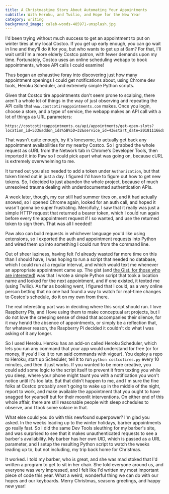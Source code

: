 ```yaml
---
title: A Christmastime Story About Automating Your Appointments
subtitle: With Heroku, and Twilio, and Hope for the New Year
category: writing
background_image: caleb-woods-485971-unsplash.jpg
---
```

I'd been trying without much success to get an appointment to put on winter tires at my local Costco. If you get up early enough, you can go wait in line and they'll do it for you, but who wants to get up at 6am? For that, I'll wait until I'm a more elderly Costco patron, with fewer demands upon my time. Fortunately, Costco uses an online scheduling webapp to book appointments, whose API calls I could examine!

Thus began an exhaustive foray into discovering just how many appointment openings I could get notifications about, using Chrome dev tools, Heroku Scheduler, and extremely simple Python scripts.

<!--more-->

Given that Costco tire appointments don't seem prone to scalping, there aren't a whole lot of things in the way of just observing and repeating the API calls that `www.costcotireappointments.com` makes. Once you login, choose a store, and a type of service, the webapp makes an API call with a lot of things as URL parameters:

```
https://costcotireappointments.ca/api/appointments/get-open-slots?location_id=533&addon_ids%5B%5D=32&service_id=43&start_date=20181116&daysIncrement=25
```

That wasn't quite enough, by it's lonesome, to actually get back any appointment availabilities for my nearby Costco. So I grabbed the whole request as cURL from the Network tab in Chrome's Developer Tools, then imported it into Paw so I could pick apart what was going on, because cURL is extremely overwhelming to me.

It turned out you also needed to add a token under `Authorization`, but that token timed out in just a day. I figured I'd have to figure out how to get new tokens. So, I decided to just abandon the whole project, because of much unresolved trauma dealing with underdocumented authentication APIs.

A week later, though, my car still had summer tires on, and it had actually snowed, so I opened Chrome again, looked for an auth call, and hoped it wasn't gonna be super frustrating. Mercifully, I saw that it really was just a simple HTTP request that returned a bearer token, which I could run again before every tire appointment request if I so wanted, and use the returned token to sign them. That was all I needed!

Paw also can build requests in whichever language you'd like using extensions, so I exported the auth and appointment requests into Python and wired them up into something I could run from the command line.

Out of sheer laziness, having felt I'd already wasted far more time on this than I should have, I was hoping to run a script that needed no database, which I could run at a regular interval, and which would text me whenever an appropriate appointment came up. The gist (and [the Gist, for those who are interested]()) was that I wrote a simple Python script that took a location name and looked for the next appointment, and if one existed, it texted me (using Twilio). As far as booking went, I figured that I could, as a very online person betting that no one had found a way to watch for real-time changes to Costco's schedule, do it on my own from there.

The real interesting part was in deciding where this script should run. I love Raspberry Pis, and I love using them to make conceptual art projects, but I do not love the creeping sense of dread that accompanies their silence, for it may herald the absence of appointments, or simply be a reflection that, for whatever reason, the Raspberry Pi decided it couldn't do what I was asking of it any longer.

So I used Heroku. Heroku has an add-on called Heroku Scheduler, which lets you run any command that your app would understand for free (or for money, if you'd like it to run said commands with vigour). You deploy a repo to Heroku, start up Scheduler, tell it to run `python costcotires.py` every 10 minutes, and then it just works. If you wanted to be more creative, you could add some logic to the script itself to prevent it from texting you while you sleep, where your phone might taunt you with a notification you won't notice until it's too late. But that didn't happen to me, and I'm sure the fine folks at Costco probably aren't going to wake up in the middle of the night, report to work, and make available the appointment that you ought to have snagged for yourself but for their moonlit interventions. On either end of this whole affair, there are still reasonable people with sleep schedules to observe, and I took some solace in that.

What else could you do with this newfound superpower? I'm glad you asked. In the weeks leading up to the winter holidays, barber appointments go really fast. So I did the same Dev Tools sleuthing for my barber's site, and was surprised to see that it makes unauthenticated requests to see a barber's availability. My barber has her own UID, which is passed as a URL parameter, and I setup the resulting Python script to watch the weeks leading up to, but not including, my trip back home for Christmas.

It worked. I told my barber, who is great, and she was mad stoked that I'd written a program to get to sit in her chair. She told everyone around us, and everyone was very impressed, and I felt like I'd written my most important piece of code this year. What a weird, wonderful thing we can do with our hopes and our keyboards. Merry Christmas, seasons greetings, and happy new year!
